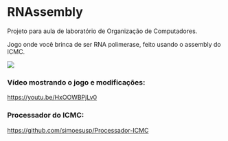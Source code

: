 # RNAssembly

Projeto para aula de laboratório de Organização de Computadores.

Jogo onde você brinca de ser RNA polimerase, feito usando o assembly do ICMC. 

![](https://github.com/ansoncg/RNAssembly_LabOrgComp/blob/master/tela_jogo.jpg)

### Vídeo mostrando o jogo e modificações:

https://youtu.be/HxOOWBPjLv0

### Processador do ICMC:

https://github.com/simoesusp/Processador-ICMC


